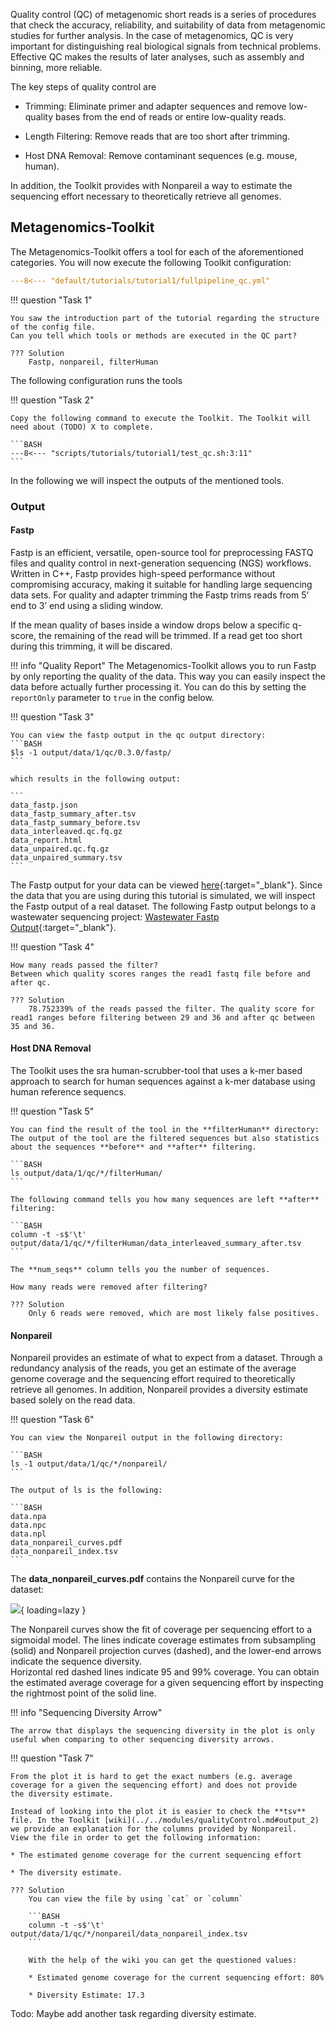 Quality control (QC) of metagenomic short reads is a series of procedures that check the accuracy, reliability, and suitability of data from metagenomic studies for further analysis.
In the case of metagenomics, QC is very important for distinguishing real biological signals from technical problems. 
Effective QC makes the results of later analyses, such as assembly and binning, more reliable.

The key steps of quality control are

* Trimming: Eliminate primer and adapter sequences and remove low-quality bases from the end of reads or entire low-quality reads.

* Length Filtering: Remove reads that are too short after trimming.

* Host DNA Removal: Remove contaminant sequences (e.g. mouse, human).

In addition, the Toolkit provides with Nonpareil a way to estimate the sequencing effort necessary to theoretically retrieve all
genomes. 

## Metagenomics-Toolkit 

The Metagenomics-Toolkit offers a tool for each of the aforementioned categories.
You will now execute the following Toolkit configuration:

```YAML
---8<--- "default/tutorials/tutorial1/fullpipeline_qc.yml"
```

!!! question "Task 1"

    You saw the introduction part of the tutorial regarding the structure of the config file. 
    Can you tell which tools or methods are executed in the QC part?

    ??? Solution 
        Fastp, nonpareil, filterHuman 
    
The following configuration runs the tools 

!!! question "Task 2"

    Copy the following command to execute the Toolkit. The Toolkit will need about (TODO) X to complete.

    ```BASH
    ---8<--- "scripts/tutorials/tutorial1/test_qc.sh:3:11"
    ```

In the following we will inspect the outputs of the mentioned tools.

### Output

#### Fastp 

Fastp is an efficient, versatile, open-source tool for preprocessing FASTQ files and quality control in next-generation sequencing (NGS) workflows.
Written in C++, Fastp provides high-speed performance without compromising accuracy, making it suitable for handling large sequencing data sets.
For quality and adapter trimming the Fastp trims reads from 5’ end to 3’ end using a sliding window. 

If the mean quality of bases inside a window drops below a specific q-score, the remaining of the read will be trimmed.
If a read get too short during this trimming, it will be discared.

!!! info "Quality Report"
    The Metagenomics-Toolkit allows you to run Fastp by only reporting the quality of the data. This way you can easily inspect the data
    before actually further processing it. You can do this by setting the `reportOnly` parameter to `true` in the config below. 


!!! question "Task 3"

    You can view the fastp output in the qc output directory:
    ```BASH
    $ls -1 output/data/1/qc/0.3.0/fastp/
    ```

    which results in the following output:

    ```
    data_fastp.json
    data_fastp_summary_after.tsv
    data_fastp_summary_before.tsv
    data_interleaved.qc.fq.gz
    data_report.html
    data_unpaired.qc.fq.gz
    data_unpaired_summary.tsv
    ```

The Fastp output for your data can be viewed [here](https://s3.bi.denbi.de/cmg/mgcourses/qc/data_report.html){:target="_blank"}.
Since the data that you are using during this tutorial is simulated, we will inspect the Fastp output of a real dataset. 
The following Fastp output belongs to a wastewater sequencing project: [Wastewater Fastp Output](https://s3.bi.denbi.de/cmg/mgcourses/qc/ERR8977433_report.html){:target="_blank"}.

!!! question "Task 4"

    How many reads passed the filter?
    Between which quality scores ranges the read1 fastq file before and after qc.

    ??? Solution
        78.752339% of the reads passed the filter. The quality score for read1 ranges before filtering between 29 and 36 and after qc between 35 and 36. 

#### Host DNA Removal

The Toolkit uses the sra human-scrubber-tool that uses a k-mer based approach to search for human sequences against a k-mer database using human reference sequencs.

!!! question "Task 5"

    You can find the result of the tool in the **filterHuman** directory:
    The output of the tool are the filtered sequences but also statistics about the sequences **before** and **after** filtering.   

    ```BASH
    ls output/data/1/qc/*/filterHuman/
    ```

    The following command tells you how many sequences are left **after** filtering:

    ```BASH
    column -t -s$'\t' output/data/1/qc/*/filterHuman/data_interleaved_summary_after.tsv 
    ```

    The **num_seqs** column tells you the number of sequences.

    How many reads were removed after filtering?

    ??? Solution 
        Only 6 reads were removed, which are most likely false positives. 

#### Nonpareil

Nonpareil provides an estimate of what to expect from a dataset.
Through a redundancy analysis of the reads, you get an estimate of the average genome coverage and 
the sequencing effort required to theoretically retrieve all genomes.
In addition, Nonpareil provides a diversity estimate based solely on the read data. 

!!! question "Task 6"

    You can view the Nonpareil output in the following directory: 

    ```BASH
    ls -1 output/data/1/qc/*/nonpareil/
    ```

    The output of ls is the following:

    ```BASH
    data.npa
    data.npc
    data.npl
    data_nonpareil_curves.pdf
    data_nonpareil_index.tsv
    ```

The **data_nonpareil_curves.pdf** contains the Nonpareil curve for the dataset:

![](https://s3.bi.denbi.de/cmg/mgcourses/qc/data_nonpareil_curves.png){ loading=lazy }

The Nonpareil curves show the fit of coverage per sequencing effort to a sigmoidal model.
The lines indicate coverage estimates from subsampling (solid) and Nonpareil projection curves (dashed), and the lower-end arrows indicate the sequence diversity.  
Horizontal red dashed lines indicate 95 and 99% coverage.
You can obtain the estimated average coverage for a given sequencing effort by inspecting the rightmost point of the solid line.

!!! info "Sequencing Diversity Arrow"

    The arrow that displays the sequencing diversity in the plot is only useful when comparing to other sequencing diversity arrows. 
    

!!! question "Task 7"

    From the plot it is hard to get the exact numbers (e.g. average coverage for a given the sequencing effort) and does not provide
    the diversity estimate.
    
    Instead of looking into the plot it is easier to check the **tsv** file. In the Toolkit [wiki](../../modules/qualityControl.md#output_2) we provide an explanation for the columns provided by Nonpareil.
    View the file in order to get the following information:

    * The estimated genome coverage for the current sequencing effort

    * The diversity estimate.

    ??? Solution 
        You can view the file by using `cat` or `column`

        ```BASH
        column -t -s$'\t' output/data/1/qc/*/nonpareil/data_nonpareil_index.tsv
        ```

        With the help of the wiki you can get the questioned values:

        * Estimated genome coverage for the current sequencing effort: 80% 

        * Diversity Estimate: 17.3


Todo: Maybe add another task regarding diversity estimate.
